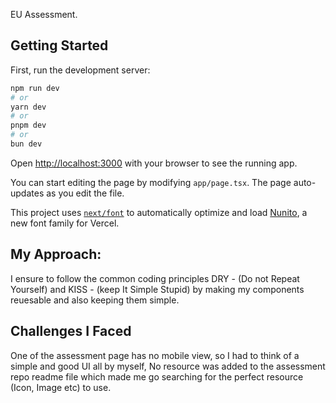 EU Assessment.

## Getting Started

First, run the development server:

```bash
npm run dev
# or
yarn dev
# or
pnpm dev
# or
bun dev
```

Open [http://localhost:3000](http://localhost:3000) with your browser to see the running app.

You can start editing the page by modifying `app/page.tsx`. The page auto-updates as you edit the file.

This project uses [`next/font`](https://nextjs.org/docs/app/building-your-application/optimizing/fonts) to automatically optimize and load [Nunito](https://vercel.com/font), a new font family for Vercel.

## My Approach:

I ensure to follow the common coding principles DRY - (Do not Repeat Yourself) and KISS - (keep It Simple Stupid) by making my components reuesable and also keeping them simple.

## Challenges I Faced

One of the assessment page has no mobile view, so I had to think of a simple and good UI all by myself, No resource was added to the assessment repo readme file which made me go searching for the perfect resource (Icon, Image etc) to use.
